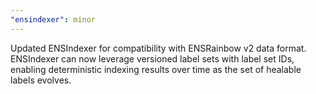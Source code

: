 ```yaml
---
"ensindexer": minor
---
```


Updated ENSIndexer for compatibility with ENSRainbow v2 data format. ENSIndexer can now leverage versioned label sets with label set IDs, enabling deterministic indexing results over time as the set of healable labels evolves.
